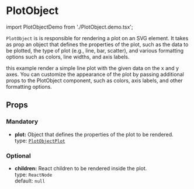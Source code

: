 # PlotObject

import PlotObjectDemo from './PlotObject.demo.tsx';

`PlotObject` is is responsible for rendering a plot on an SVG element. It takes as prop an object that defines the properties of the plot, such as the data to be plotted, the type of plot (e.g., line, bar, scatter), and various formatting options such as colors, line widths, and axis labels.

<PlotObjectDemo/>

this example render a simple line plot with the given data on the x and y axes. You can customize the appearance of the plot by passing additional props to the PlotObject component, such as colors, axis labels, and other formatting options.

## Props

### Mandatory

- **plot:** Object that defines the properties of the plot to be rendered. <br />
  type: [`PlotObjectPlot`](../500_types/200_plotObjectPlot.md)

### Optional

- **children:** React children to be rendered inside the plot. <br />
  type: `ReactNode`<br />
  default: `null`
